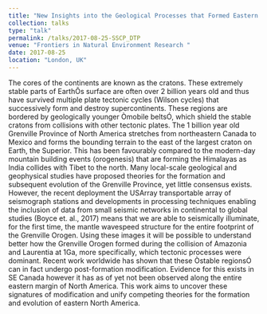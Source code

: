 ```yaml
---
title: "New Insights into the Geological Processes that Formed Eastern North America derived from a cutting-edge Seismological Imaging Technique"
collection: talks
type: "talk"
permalink: /talks/2017-08-25-SSCP_DTP
venue: "Frontiers in Natural Environment Research "
date: 2017-08-25
location: "London, UK"
---
```


The cores of the continents are known as the cratons. These extremely stable parts of EarthÕs surface are often over 2 billion years old and thus have survived multiple plate tectonic cycles (Wilson cycles) that successively form and destroy supercontinents. These regions are bordered by geologically younger Òmobile beltsÓ, which shield the stable cratons from collisions with other tectonic plates. The 1 billion year old Grenville Province of North America stretches from northeastern Canada to Mexico and forms the bounding terrain to the east of the largest craton on Earth, the Superior. This has been favourably compared to the modern-day mountain building events (orogenesis) that are forming the Himalayas as India collides with Tibet to the north. Many local-scale geological and geophysical studies have proposed theories for the formation and subsequent evolution of the Grenville Province, yet little consensus exists. However, the recent deployment the USArray transportable array of seismograph stations and developments in processing techniques enabling the inclusion of data from small seismic networks in continental to global studies (Boyce et. al., 2017) means that we are able to seismically illuminate, for the first time, the mantle wavespeed structure for the entire footprint of the Grenville Orogen. Using these images it will be possible to understand better how the Grenville Orogen formed during the collision of Amazonia and Laurentia at 1Ga, more specifically, which tectonic processes were dominant. Recent work worldwide has shown that these Òstable regionsÓ can in fact undergo post-formation modification. Evidence for this exists in SE Canada however it has as of yet not been observed along the entire eastern margin of North America. This work aims to uncover these signatures of modification and unify competing theories for the formation and evolution of eastern North America.
